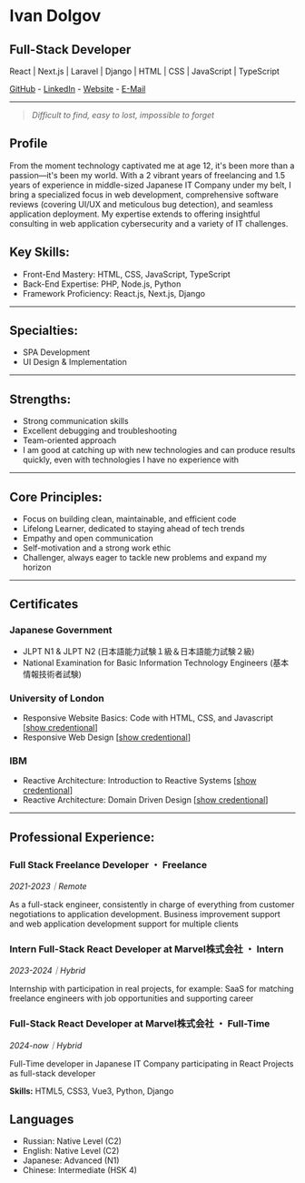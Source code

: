 # Ivan Dolgov

## Full-Stack Developer
React | Next.js | Laravel | Django | HTML | CSS | JavaScript | TypeScript

[GitHub](https://github.com/aligator527/) - [LinkedIn](https://www.linkedin.com/in/aligator527/) - [Website](https://aligator527.github.io) - [E-Mail](mailto:algiator5278@gmail.com)

---
> *Difficult to find, easy to lost, impossible to forget*
## Profile
From the moment technology captivated me at age 12, it's been more than a passion—it's been my world. With a 2 vibrant years of freelancing and 1.5 years of experience in middle-sized Japanese IT Company under my belt, I bring a specialized focus in web development, comprehensive software reviews (covering UI/UX and meticulous bug detection), and seamless application deployment. My expertise extends to offering insightful consulting in web application cybersecurity and a variety of IT challenges.
## Key Skills:
- Front-End Mastery: HTML, CSS, JavaScript, TypeScript
- Back-End Expertise: PHP, Node.js, Python
- Framework Proficiency: React.js, Next.js, Django
---
## Specialties:
- SPA Development
- UI Design & Implementation
---
## Strengths:
- Strong communication skills
- Excellent debugging and troubleshooting
- Team-oriented approach
- I am good at catching up with new technologies and can produce results quickly, even with technologies I have no experience with
---
## Core Principles: 
- Focus on building clean, maintainable, and efficient code 
- Lifelong Learner, dedicated to staying ahead of tech trends
- Empathy and open communication
- Self-motivation and a strong work ethic
- Challenger, always eager to tackle new problems and expand my horizon 

---
## Certificates
### Japanese Government
- JLPT N1 & JLPT N2 (日本語能力試験１級＆日本語能力試験２級)
- National Examination for Basic Information Technology Engineers (基本情報技術者試験)
### University of London
- Responsive Website Basics: Code with HTML, CSS, and Javascript [[show credentional](https://coursera.org/verify/WYCV7CPWQ3ZW)]
- Responsive Web Design [[show credentional](https://coursera.org/verify/L79RQ5WYCZ88)]
### IBM
- Reactive Architecture: Introduction to Reactive Systems [[show credentional](https://courses.cognitiveclass.ai/certificates/c09c2a4f2eaa4c67be2d68f1894ffeca)]
- Reactive Architecture: Domain Driven Design [[show credentional](https://courses.cognitiveclass.ai/certificates/48205e91a1ce443bb840fa2cdc316b68)]

---
## Professional Experience:

### **Full Stack Freelance Developer** ・ Freelance

*2021-2023｜Remote*

As a full-stack engineer, consistently in charge of everything from customer negotiations to application development. Business improvement support and web application development support for multiple clients

### **Intern Full-Stack React Developer at Marvel株式会社** ・ Intern

*2023-2024｜Hybrid*

 Internship with participation in real projects, for example: SaaS for matching freelance engineers with job opportunities and supporting career 

### **Full-Stack React Developer at Marvel株式会社** ・ Full-Time

*2024-now｜Hybrid*

 Full-Time developer in Japanese IT Company participating in React Projects as full-stack developer 

**Skills:** HTML5, CSS3, Vue3, Python, Django

## Languages
- Russian: Native Level (C2)
- English: Native Level (C2)
- Japanese: Advanced (N1)
- Chinese: Intermediate (HSK 4)
